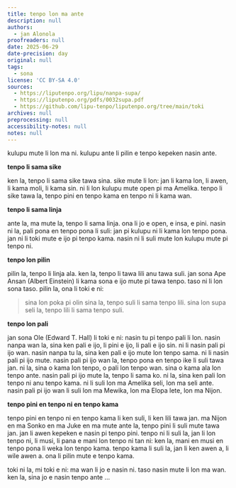 ```yaml
---
title: tenpo lon ma ante
description: null
authors:
  - jan Alonola
proofreaders: null
date: 2025-06-29
date-precision: day
original: null
tags:
  - sona
license: 'CC BY-SA 4.0'
sources:
  - https://liputenpo.org/lipu/nanpa-supa/
  - https://liputenpo.org/pdfs/0032supa.pdf
  - https://github.com/lipu-tenpo/liputenpo.org/tree/main/toki
archives: null
preprocessing: null
accessibility-notes: null
notes: null
---
```

kulupu mute li lon ma ni. kulupu ante li pilin e tenpo kepeken nasin ante. 

**tenpo li sama sike**

ken la, tenpo li sama sike tawa sina. sike mute li lon: jan li kama lon, li awen, li kama moli, li kama sin. ni li lon kulupu mute open pi ma Amelika. tenpo li sike tawa la, tenpo pini en tenpo kama en tenpo ni li kama wan.

**tenpo li sama linja**

ante la, ma mute la, tenpo li sama linja. ona li jo e open, e insa, e pini. nasin ni la, pali pona en tenpo pona li suli: jan pi kulupu ni li kama lon tenpo pona. jan ni li toki mute e ijo pi tenpo kama. nasin ni li suli mute lon kulupu mute pi tenpo ni.

**tenpo lon pilin**

pilin la, tenpo li linja ala. ken la, tenpo li tawa lili anu tawa suli. jan sona Ape Ansan (Albert Einstein) li kama sona e ijo mute pi tawa tenpo. taso ni li lon sona taso. pilin la, ona li toki e ni: 

> sina lon poka pi olin sina la, tenpo suli li sama tenpo lili. sina lon supa seli la, tenpo lili li sama tenpo suli. 

**tenpo lon pali**

jan sona Ole (Edward T. Hall) li toki e ni: nasin tu pi tenpo pali li lon. nasin nanpa wan la, sina ken pali e ijo, li pini e ijo, li pali e ijo sin. ni li nasin pali pi ijo wan. nasin nanpa tu la, sina ken pali e ijo mute lon tenpo sama. ni li nasin pali pi ijo mute. 
nasin pali pi ijo wan la, tenpo pona en tenpo ike li suli tawa jan. ni la, sina o kama lon tenpo, o pali lon tenpo wan. sina o kama ala lon tenpo ante.  nasin pali pi ijo mute la, tenpo li sama ko. ni la, sina ken pali lon tenpo ni anu tenpo kama. ni li suli lon ma Amelika seli, lon ma seli ante. nasin pali pi ijo wan li suli lon ma Mewika, lon ma Elopa lete, lon ma Nijon.

**tenpo pini en tenpo ni en tenpo kama**

tenpo pini en tenpo ni en tenpo kama li ken suli, li ken lili tawa jan. ma Nijon en ma Sonko en ma Juke en ma mute ante la, tenpo pini li suli mute tawa jan. jan li awen kepeken e nasin pi tenpo pini. tenpo ni li suli la, jan li lon tenpo ni, li musi, li pana e mani lon tenpo ni tan ni: ken la, mani en musi en tenpo pona li weka lon tenpo kama. tenpo kama li suli la, jan li ken awen a, li wile awen a. ona li pilin mute e tenpo kama. 

toki ni la, mi toki e ni: ma wan li jo e nasin ni. taso nasin mute li lon ma wan. ken la, sina jo e nasin tenpo ante …

